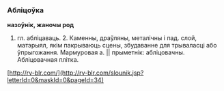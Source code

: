 ### Абліцоўка
**назоўнік, жаночы род**

1. гл. абліцаваць. 2. Каменны, драўляны, металічны і пад. слой, матэрыял, якім пакрываюць сцены, збудаванне для трываласці або ўпрыгожання. Мармуровая а. || прыметнік: абліцовачны. Абліцовачная плітка.

<a rel="author">[http://rv-blr.com/](http://rv-blr.com/slounik.jsp?letterId=0&maskId=0&pageId=34)</a>
